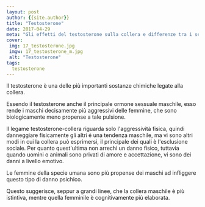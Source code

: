 ```yaml
---
layout: post
author: {{site.author}}
title: "Testosterone"
date: 2017-04-29
meta: "Gli effetti del testosterone sulla collera e differenze tra i sessi"
cover:
 img: 17_testosterone.jpg
 imgw: 17_testosterone_m.jpg
 alt: "Testosterone"
tags:
  testosterone
---
```

Il testosterone è una delle più importanti sostanze chimiche legate alla collera.

Essendo il testosterone anche il principale ormone sessuale maschile, esso rende i maschi decisamente più aggressivi delle femmine, che sono biologicamente meno propense a tale pulsione.

Il legame testosterone-collera riguarda solo l'aggressività fisica, quindi danneggiare fisicamente gli altri é una tendenza maschile, ma vi sono altri modi in cui la collera può esprimersi, il principale dei quali è l'esclusione sociale. Per quanto quest'ultima non arrechi un danno fisico, tuttavia quando uomini o animali sono privati di amore e accettazione, vi sono dei danni a livello emotivo.

Le femmine della specie umana sono più propense dei maschi ad infliggere questo tipo di danno psichico.

Questo suggerisce, seppur a grandi linee, che la collera maschile è più istintiva, mentre quella femminile è cognitivamente più elaborata.
